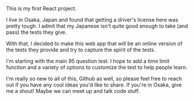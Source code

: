 This is my first React project.

I live in Osaka, Japan and found that getting a driver's license here was pretty tough. I admit that my Japanese isn't quite good enough to take (and pass) the tests they give.

With that, I decided to make this web app that will be an online version of the tests they provide and try to capture the spirit of the tests.

I'm starting with the main 95 question test. I hope to add a time limit function and a variety of options to customize the test to help people learn.

I'm really so new to all of this, Github as well, so please feel free to reach out if you have any cool ideas you'd like to share. If you're in Osaka, give me a shout! Maybe we can meet up and talk code stuff.
